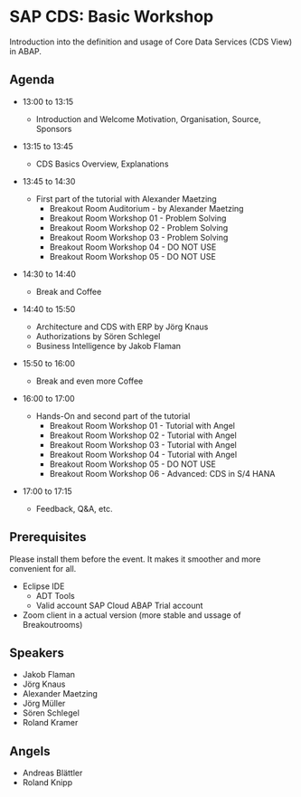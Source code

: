 # SAP CDS: Basic Workshop

Introduction into the definition and usage of Core Data Services (CDS View) in ABAP.

## Agenda

- 13:00 to 13:15
  - Introduction and Welcome
    Motivation, Organisation, Source, Sponsors
- 13:15 to 13:45
  - CDS Basics Overview, Explanations
- 13:45 to 14:30
  - First part of the tutorial with Alexander Maetzing
    - Breakout Room Auditorium - by Alexander Maetzing
    - Breakout Room Workshop 01 - Problem Solving
    - Breakout Room Workshop 02 - Problem Solving
    - Breakout Room Workshop 03 - Problem Solving
    - Breakout Room Workshop 04 - DO NOT USE
    - Breakout Room Workshop 05 - DO NOT USE
    
- 14:30 to 14:40
  - Break and Coffee
- 14:40 to 15:50
  - Architecture and CDS with ERP by Jörg Knaus
  - Authorizations by Sören Schlegel
  - Business Intelligence by Jakob Flaman
- 15:50 to 16:00
  - Break and even more Coffee 
- 16:00 to 17:00
  - Hands-On and second part of the tutorial
    - Breakout Room Workshop 01 - Tutorial with Angel
    - Breakout Room Workshop 02 - Tutorial with Angel
    - Breakout Room Workshop 03 - Tutorial with Angel
    - Breakout Room Workshop 04 - Tutorial with Angel
    - Breakout Room Workshop 05 - DO NOT USE
    - Breakout Room Workshop 06 - Advanced: CDS in S/4 HANA
- 17:00 to 17:15
  - Feedback, Q&A, etc.

## Prerequisites
Please install them before the event. It makes it smoother and more convenient for all.
- Eclipse IDE
  - ADT Tools
  - Valid account SAP Cloud ABAP Trial account
- Zoom client in a actual version (more stable and ussage of Breakoutrooms)


## Speakers
- Jakob Flaman
- Jörg Knaus
- Alexander Maetzing
- Jörg Müller
- Sören Schlegel
- Roland Kramer 

## Angels
- Andreas Blättler
- Roland Knipp



